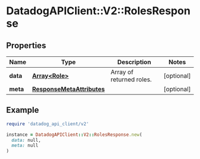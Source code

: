 # DatadogAPIClient::V2::RolesResponse

## Properties

| Name | Type | Description | Notes |
| ---- | ---- | ----------- | ----- |
| **data** | [**Array&lt;Role&gt;**](Role.md) | Array of returned roles. | [optional] |
| **meta** | [**ResponseMetaAttributes**](ResponseMetaAttributes.md) |  | [optional] |

## Example

```ruby
require 'datadog_api_client/v2'

instance = DatadogAPIClient::V2::RolesResponse.new(
  data: null,
  meta: null
)
```

